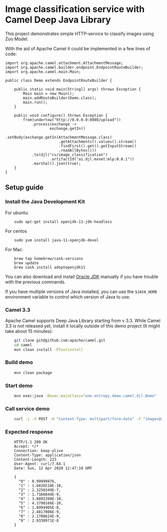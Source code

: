 # Image classification service with Camel Deep Java Library 

This project demonstrates simple HTTP-service to classify images using Zoo Model.

With the aid of Apache Camel it could be implemented in a few lines of code:

```
import org.apache.camel.attachment.AttachmentMessage;
import org.apache.camel.builder.endpoint.EndpointRouteBuilder;
import org.apache.camel.main.Main;

public class Demo extends EndpointRouteBuilder {

    public static void main(String[] args) throws Exception {
        Main main = new Main();
        main.addRouteBuilder(Demo.class);
        main.run();
    }

    public void configure() throws Exception {
        from(undertow("http://0.0.0.0:8080/upload"))
            .process(exchange ->
                    exchange.getIn()
                        .setBody(exchange.getIn(AttachmentMessage.class)
                        .getAttachments().values().stream()
                        .findFirst().get().getInputStream()
                        .readAllBytes()))
            .to(djl("cv/image_classification")
                    .artifactId("ai.djl.mxnet:mlp:0.0.1"))
            .marshal().json(true);
    }
}
```

## Setup guide

### Install the Java Development Kit
For ubuntu:
```
    sudo apt-get install openjdk-11-jdk-headless
```
For centos
```
    sudo yum install java-11-openjdk-devel
```
For Mac:
```
    brew tap homebrew/cask-versions
    brew update
    brew cask install adoptopenjdk11
```
You can also download and install [Oracle JDK](https://www.oracle.com/technetwork/java/javase/overview/index.html)
manually if you have trouble with the previous commands.

If you have multiple versions of Java installed, you can use the ```$JAVA_HOME``` environment
variable to control which version of Java to use.


### Camel 3.3

Apache Camel supports Deep Java Library starting from v 3.3.
While Camel 3.3 is not released yet, install it locally outside of this demo project (It might take about 15 minutes):
```sh
    git clone git@github.com:apache/camel.git
    cd camel
    mvn clean install -Pfastinstall
```

### Build demo
```sh
    mvn clean package
```

### Start demo
```sh
    mvn exec:java -Dexec.mainClass="one.entropy.demo.camel.djl.Demo"
```  

### Call service demo
```sh
    curl -i -X POST -H "Content-Type: multipart/form-data" -F "image=@src/test/resources/10.png" http://localhost:8080/upload
```  

### Expected response
```
    HTTP/1.1 200 OK
    Accept: */*
    Connection: keep-alive
    Content-Type: application/json
    Content-Length: 223
    User-Agent: curl/7.64.1
    Date: Sun, 12 Apr 2020 12:47:10 GMT
    
    {
      "0" : 0.99999976,
      "1" : 1.6826518E-10,
      "2" : 2.3258349E-7,
      "3" : 1.7166844E-9,
      "4" : 3.8892398E-10,
      "5" : 4.3790166E-10,
      "6" : 1.8994905E-8,
      "7" : 2.4817006E-9,
      "8" : 2.1708624E-9,
      "9" : 2.9330971E-8
    }
```  